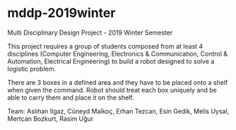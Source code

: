 # mddp-2019winter
Multi Disciplinary Design Project - 2019 Winter Semester

This project requires a group of students composed from at least 4 disciplines (Computer Engineering, Electronics & Communication, Control & Automation, Electrical Engineering) to build a robot designed to solve a logistic problem.

There are 3 boxes in a defined area and they have to be placed onto a shelf when given the command. Robot should treat each box uniquely and be able to carry them and place it on the shelf. 

Team:
Aslıhan Ilgaz,
Cüneyd Malkoç,
Erhan Tezcan,
Esin Gedik,
Melis Uysal,
Mertcan Bozkurt,
Rasim Uğur
